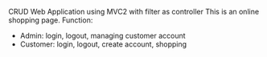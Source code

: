 
CRUD Web Application using MVC2 with filter as controller
This is an online shopping page.
Function:
- Admin: login, logout, managing customer account
- Customer: login, logout, create account, shopping
